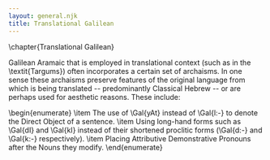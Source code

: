 ```yaml
---
layout: general.njk
title: Translational Galilean
---
```


\chapter{Translational Galilean}

Galilean Aramaic that is employed in translational context (such as in the \textit{Targums}) often incorporates a certain set of archaisms. In one sense these archaisms preserve features of the original language from which is being translated -- predominantly Classical Hebrew -- or are perhaps used for aesthetic reasons. These include:

\begin{enumerate}
\item The use of \Gal{yAt} instead of \Gal{l:-} to denote the Direct Object of a sentence.
\item Using long-hand forms such as \Gal{dI} and \Gal{kI} instead of their shortened proclitic forms (\Gal{d:-} and \Gal{k:-} respectively).
\item Placing Attributive Demonstrative Pronouns after the Nouns they modify.
\end{enumerate} 